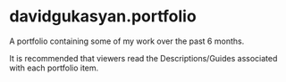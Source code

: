# davidgukasyan.portfolio
A portfolio containing some of my work over the past 6 months.

It is recommended that viewers read the Descriptions/Guides associated with each portfolio item.
